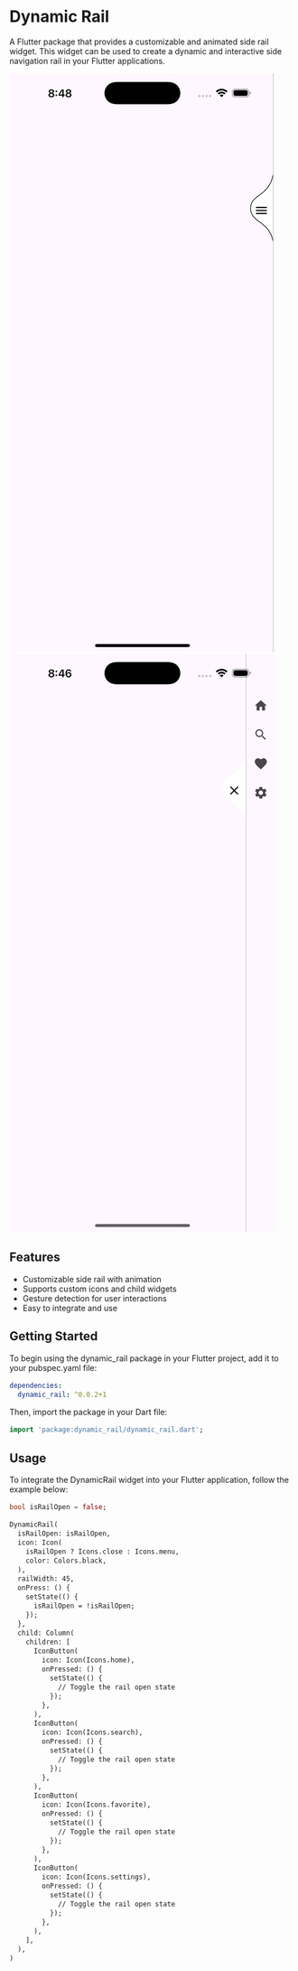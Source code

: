 # Dynamic Rail

A Flutter package that provides a customizable and animated side rail widget. This widget can be used to create a dynamic and interactive side navigation rail in your Flutter applications.

<img src="images/closed.png" alt="Dynamic Rail Screenshot">
<img src="images/opend.png" alt="Dynamic Rail Screenshot">  
    

## Features

- Customizable side rail with animation
- Supports custom icons and child widgets
- Gesture detection for user interactions
- Easy to integrate and use

## Getting Started

To begin using the dynamic_rail package in your Flutter project, add it to your pubspec.yaml file:

```yaml
dependencies:
  dynamic_rail: ^0.0.2+1
```

Then, import the package in your Dart file:

```dart
import 'package:dynamic_rail/dynamic_rail.dart';
```

## Usage

To integrate the DynamicRail widget into your Flutter application, follow the example below:

```dart
bool isRailOpen = false;
```

```Flutter
DynamicRail(
  isRailOpen: isRailOpen,
  icon: Icon(
    isRailOpen ? Icons.close : Icons.menu,
    color: Colors.black,
  ),
  railWidth: 45,
  onPress: () {
    setState(() {
      isRailOpen = !isRailOpen;
    });
  },
  child: Column(
    children: [
      IconButton(
        icon: Icon(Icons.home),
        onPressed: () {
          setState(() {
            // Toggle the rail open state
          });
        },
      ),
      IconButton(
        icon: Icon(Icons.search),
        onPressed: () {
          setState(() {
            // Toggle the rail open state
          });
        },
      ),
      IconButton(
        icon: Icon(Icons.favorite),
        onPressed: () {
          setState(() {
            // Toggle the rail open state
          });
        },
      ),
      IconButton(
        icon: Icon(Icons.settings),
        onPressed: () {
          setState(() {
            // Toggle the rail open state
          });
        },
      ),
    ],
  ),
)
```